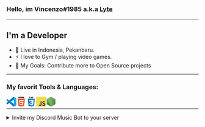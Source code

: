 ### Hello, im Vincenzo#1985 a.k.a [Lyte](https://img.shields.io/badge/LYTEVV-FOLLOW-red?style=for-the-badge)

***

## I'm a Developer
- 🌱 Live in Indonesia, Pekanbaru.
- ⚡ I love to Gym / playing video games.
- 🥅 My Goals: Contribute more to Open Source projects

***

### My favorit Tools & Languages:

<img align="left" alt="Visual Studio Code" width="26px" src="https://raw.githubusercontent.com/github/explore/80688e429a7d4ef2fca1e82350fe8e3517d3494d/topics/visual-studio-code/visual-studio-code.png" />
<img align="left" alt="HTML5" width="26px" src="https://raw.githubusercontent.com/github/explore/80688e429a7d4ef2fca1e82350fe8e3517d3494d/topics/html/html.png" />
<img align="left" alt="CSS3" width="26px" src="https://raw.githubusercontent.com/github/explore/80688e429a7d4ef2fca1e82350fe8e3517d3494d/topics/css/css.png" />
<img align="left" alt="JavaScript" width="26px" src="https://raw.githubusercontent.com/github/explore/80688e429a7d4ef2fca1e82350fe8e3517d3494d/topics/javascript/javascript.png" />
<img align="left" alt="Node.js" width="26px" src="https://raw.githubusercontent.com/github/explore/80688e429a7d4ef2fca1e82350fe8e3517d3494d/topics/nodejs/nodejs.png" />

<br>

***

<details>
  <summary>Invite my Discord Music Bot to your server</summary>
  
[TRMusic Bot Discord Server](https://discord.io/trmusic)
  <br>
[TRMusic Invite Link](https://discord.com/api/oauth2/authorize?client_id=886802614795268136&permissions=8&scope=bot)
  
</details>
